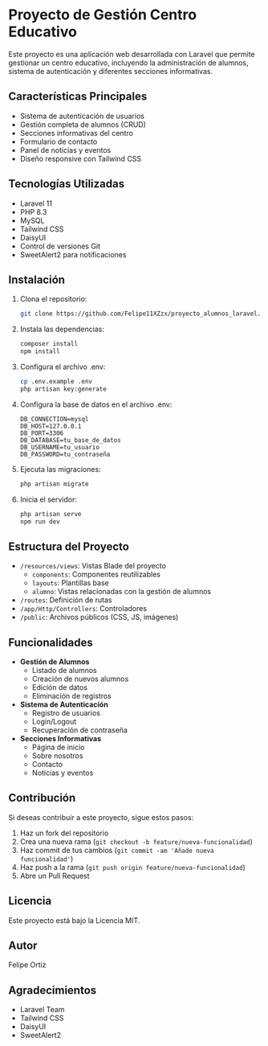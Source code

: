 # Proyecto de Gestión Centro Educativo

Este proyecto es una aplicación web desarrollada con Laravel que permite gestionar un centro educativo, incluyendo la administración de alumnos, sistema de autenticación y diferentes secciones informativas.

## Características Principales
- Sistema de autenticación de usuarios
- Gestión completa de alumnos (CRUD)
- Secciones informativas del centro
- Formulario de contacto
- Panel de noticias y eventos
- Diseño responsive con Tailwind CSS

## Tecnologías Utilizadas
- Laravel 11
- PHP 8.3
- MySQL
- Tailwind CSS
- DaisyUI
- Control de versiones Git
- SweetAlert2 para notificaciones

## Instalación
1. Clona el repositorio:
   ```bash
   git clone https://github.com/Felipe11XZzx/proyecto_alumnos_laravel.git
   ```

2. Instala las dependencias:
   ```bash
   composer install
   npm install
   ```

3. Configura el archivo .env:
   ```bash
   cp .env.example .env
   php artisan key:generate
   ```

4. Configura la base de datos en el archivo .env:
   ```
   DB_CONNECTION=mysql
   DB_HOST=127.0.0.1
   DB_PORT=3306
   DB_DATABASE=tu_base_de_datos
   DB_USERNAME=tu_usuario
   DB_PASSWORD=tu_contraseña
   ```

5. Ejecuta las migraciones:
   ```bash
   php artisan migrate
   ```

6. Inicia el servidor:
   ```bash
   php artisan serve
   npm run dev
   ```

## Estructura del Proyecto
- `/resources/views`: Vistas Blade del proyecto
  - `components`: Componentes reutilizables
  - `layouts`: Plantillas base
  - `alumno`: Vistas relacionadas con la gestión de alumnos
- `/routes`: Definición de rutas
- `/app/Http/Controllers`: Controladores
- `/public`: Archivos públicos (CSS, JS, imágenes)

## Funcionalidades
- **Gestión de Alumnos**
  - Listado de alumnos
  - Creación de nuevos alumnos
  - Edición de datos
  - Eliminación de registros
- **Sistema de Autenticación**
  - Registro de usuarios
  - Login/Logout
  - Recuperación de contraseña
- **Secciones Informativas**
  - Página de inicio
  - Sobre nosotros
  - Contacto
  - Noticias y eventos

## Contribución
Si deseas contribuir a este proyecto, sigue estos pasos:
1. Haz un fork del repositorio
2. Crea una nueva rama (`git checkout -b feature/nueva-funcionalidad`)
3. Haz commit de tus cambios (`git commit -am 'Añade nueva funcionalidad'`)
4. Haz push a la rama (`git push origin feature/nueva-funcionalidad`)
5. Abre un Pull Request

## Licencia
Este proyecto está bajo la Licencia MIT.

## Autor
Felipe Ortiz

## Agradecimientos
- Laravel Team
- Tailwind CSS
- DaisyUI
- SweetAlert2
